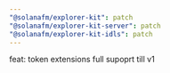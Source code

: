 ```yaml
---
"@solanafm/explorer-kit": patch
"@solanafm/explorer-kit-server": patch
"@solanafm/explorer-kit-idls": patch
---
```


feat: token extensions full supoprt till v1
